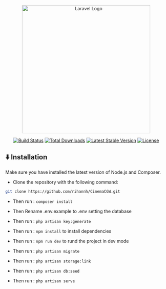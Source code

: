 <p align="center"><a href="https://laravel.com" target="_blank"><img src="https://raw.githubusercontent.com/laravel/art/master/logo-lockup/5%20SVG/2%20CMYK/1%20Full%20Color/laravel-logolockup-cmyk-red.svg" width="400" alt="Laravel Logo"></a></p>

<p align="center">
<a href="https://github.com/laravel/framework/actions"><img src="https://github.com/laravel/framework/workflows/tests/badge.svg" alt="Build Status"></a>
<a href="https://packagist.org/packages/laravel/framework"><img src="https://img.shields.io/packagist/dt/laravel/framework" alt="Total Downloads"></a>
<a href="https://packagist.org/packages/laravel/framework"><img src="https://img.shields.io/packagist/v/laravel/framework" alt="Latest Stable Version"></a>
<a href="https://packagist.org/packages/laravel/framework"><img src="https://img.shields.io/packagist/l/laravel/framework" alt="License"></a>
</p>

## ⬇️ Installation
Make sure you have installed the latest version of Node.js and Composer.
- Clone the repository with the following command:

```bash
git clone https://github.com/rihannh/CinemaCGW.git
```
- Then run : <code>composer install</code>

- Then Rename .env.example to .env setting the database

- Then run : <code>php artisan key:generate</code>

- Then run : <code>npm install</code> to install dependencies

- Then run : <code>npm run dev</code> to rund the project in dev mode

- Then run : <code>php artisan migrate</code>

- Then run : <code>php artisan storage:link</code>

- Then run : <code>php artisan db:seed</code>

- Then run : <code>php artisan serve</code>

